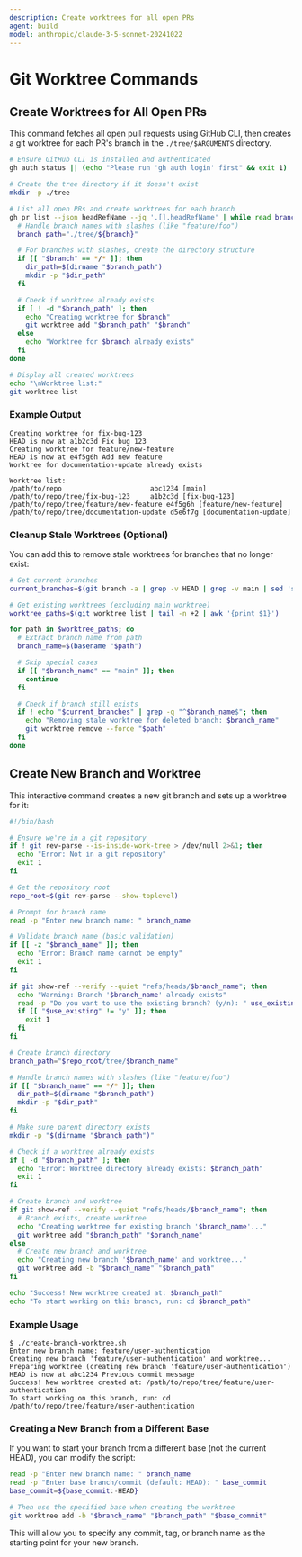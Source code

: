 ```yaml
---
description: Create worktrees for all open PRs
agent: build
model: anthropic/claude-3-5-sonnet-20241022
---
```


# Git Worktree Commands

## Create Worktrees for All Open PRs

This command fetches all open pull requests using GitHub CLI, then creates a git worktree for each PR's branch in the `./tree/$ARGUMENTS` directory.

```bash
# Ensure GitHub CLI is installed and authenticated
gh auth status || (echo "Please run 'gh auth login' first" && exit 1)

# Create the tree directory if it doesn't exist
mkdir -p ./tree

# List all open PRs and create worktrees for each branch
gh pr list --json headRefName --jq '.[].headRefName' | while read branch; do
  # Handle branch names with slashes (like "feature/foo")
  branch_path="./tree/${branch}"

  # For branches with slashes, create the directory structure
  if [[ "$branch" == */* ]]; then
    dir_path=$(dirname "$branch_path")
    mkdir -p "$dir_path"
  fi

  # Check if worktree already exists
  if [ ! -d "$branch_path" ]; then
    echo "Creating worktree for $branch"
    git worktree add "$branch_path" "$branch"
  else
    echo "Worktree for $branch already exists"
  fi
done

# Display all created worktrees
echo "\nWorktree list:"
git worktree list
```

### Example Output

```
Creating worktree for fix-bug-123
HEAD is now at a1b2c3d Fix bug 123
Creating worktree for feature/new-feature
HEAD is now at e4f5g6h Add new feature
Worktree for documentation-update already exists

Worktree list:
/path/to/repo                      abc1234 [main]
/path/to/repo/tree/fix-bug-123     a1b2c3d [fix-bug-123]
/path/to/repo/tree/feature/new-feature e4f5g6h [feature/new-feature]
/path/to/repo/tree/documentation-update d5e6f7g [documentation-update]
```

### Cleanup Stale Worktrees (Optional)

You can add this to remove stale worktrees for branches that no longer exist:

```bash
# Get current branches
current_branches=$(git branch -a | grep -v HEAD | grep -v main | sed 's/^[ *]*//' | sed 's|remotes/origin/||' | sort | uniq)

# Get existing worktrees (excluding main worktree)
worktree_paths=$(git worktree list | tail -n +2 | awk '{print $1}')

for path in $worktree_paths; do
  # Extract branch name from path
  branch_name=$(basename "$path")

  # Skip special cases
  if [[ "$branch_name" == "main" ]]; then
    continue
  fi

  # Check if branch still exists
  if ! echo "$current_branches" | grep -q "^$branch_name$"; then
    echo "Removing stale worktree for deleted branch: $branch_name"
    git worktree remove --force "$path"
  fi
done
```

## Create New Branch and Worktree

This interactive command creates a new git branch and sets up a worktree for it:

```bash
#!/bin/bash

# Ensure we're in a git repository
if ! git rev-parse --is-inside-work-tree > /dev/null 2>&1; then
  echo "Error: Not in a git repository"
  exit 1
fi

# Get the repository root
repo_root=$(git rev-parse --show-toplevel)

# Prompt for branch name
read -p "Enter new branch name: " branch_name

# Validate branch name (basic validation)
if [[ -z "$branch_name" ]]; then
  echo "Error: Branch name cannot be empty"
  exit 1
fi

if git show-ref --verify --quiet "refs/heads/$branch_name"; then
  echo "Warning: Branch '$branch_name' already exists"
  read -p "Do you want to use the existing branch? (y/n): " use_existing
  if [[ "$use_existing" != "y" ]]; then
    exit 1
  fi
fi

# Create branch directory
branch_path="$repo_root/tree/$branch_name"

# Handle branch names with slashes (like "feature/foo")
if [[ "$branch_name" == */* ]]; then
  dir_path=$(dirname "$branch_path")
  mkdir -p "$dir_path"
fi

# Make sure parent directory exists
mkdir -p "$(dirname "$branch_path")"

# Check if a worktree already exists
if [ -d "$branch_path" ]; then
  echo "Error: Worktree directory already exists: $branch_path"
  exit 1
fi

# Create branch and worktree
if git show-ref --verify --quiet "refs/heads/$branch_name"; then
  # Branch exists, create worktree
  echo "Creating worktree for existing branch '$branch_name'..."
  git worktree add "$branch_path" "$branch_name"
else
  # Create new branch and worktree
  echo "Creating new branch '$branch_name' and worktree..."
  git worktree add -b "$branch_name" "$branch_path"
fi

echo "Success! New worktree created at: $branch_path"
echo "To start working on this branch, run: cd $branch_path"
```

### Example Usage

```
$ ./create-branch-worktree.sh
Enter new branch name: feature/user-authentication
Creating new branch 'feature/user-authentication' and worktree...
Preparing worktree (creating new branch 'feature/user-authentication')
HEAD is now at abc1234 Previous commit message
Success! New worktree created at: /path/to/repo/tree/feature/user-authentication
To start working on this branch, run: cd /path/to/repo/tree/feature/user-authentication
```

### Creating a New Branch from a Different Base

If you want to start your branch from a different base (not the current HEAD), you can modify the script:

```bash
read -p "Enter new branch name: " branch_name
read -p "Enter base branch/commit (default: HEAD): " base_commit
base_commit=${base_commit:-HEAD}

# Then use the specified base when creating the worktree
git worktree add -b "$branch_name" "$branch_path" "$base_commit"
```

This will allow you to specify any commit, tag, or branch name as the starting point for your new branch.
